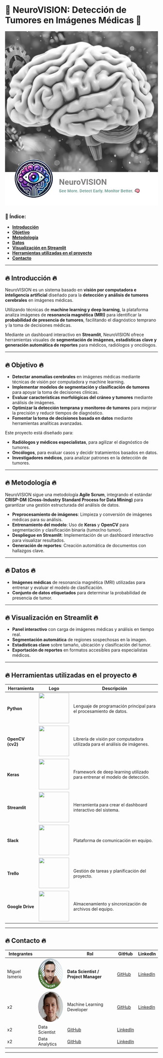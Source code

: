 # 🧠 NeuroVISION: Detección de Tumores en Imágenes Médicas 🏥

![image](https://github.com/No-Country-simulation/s21-10-t-data/blob/main/img/portada.jpg)

### 📝 Índice:

- [**Introducción**](#introducción)
- [**Objetivo**](#objetivo)
- [**Metodología**](#metodología)
- [**Datos**](#datos)
- [**Visualización en Streamlit**](#visualización-en-streamlit)
- [**Herramientas utilizadas en el proyecto**](#herramientas-utilizadas-en-el-proyecto)
- [**Contacto**](#contacto)

---

## 🔥 Introducción 🔥

NeuroVISION es un sistema basado en **visión por computadora e inteligencia artificial** diseñado para la **detección y análisis de tumores cerebrales** en imágenes médicas.

Utilizando técnicas de **machine learning y deep learning**, la plataforma analiza imágenes de **resonancia magnética (MRI)** para identificar la **probabilidad de presencia de tumores**, facilitando el diagnóstico temprano y la toma de decisiones médicas.

Mediante un dashboard interactivo en **Streamlit**, NeuroVISION ofrece herramientas visuales de **segmentación de imágenes, estadísticas clave y generación automática de reportes** para médicos, radiólogos y oncólogos.

---

## 🔥 Objetivo 🔥

- **Detectar anomalías cerebrales** en imágenes médicas mediante técnicas de visión por computadora y machine learning.
- **Implementar modelos de segmentación y clasificación de tumores** para apoyar la toma de decisiones clínicas.
- **Evaluar características morfológicas del cráneo y tumores** mediante análisis de imágenes.
- **Optimizar la detección temprana y monitoreo de tumores** para mejorar la precisión y reducir tiempos de diagnóstico.
- **Fomentar la toma de decisiones basada en datos** mediante herramientas analíticas avanzadas.

Este proyecto está diseñado para:
- **Radiólogos y médicos especialistas**, para agilizar el diagnóstico de tumores.
- **Oncólogos**, para evaluar casos y decidir tratamientos basados en datos.
- **Investigadores médicos**, para analizar patrones en la detección de tumores.

---

## 🔥 Metodología 🔥

NeuroVISION sigue una metodología **Agile Scrum**, integrando el estándar **CRISP-DM (Cross-Industry Standard Process for Data Mining)** para garantizar una gestión estructurada del análisis de datos.

- **Preprocesamiento de imágenes**: Limpieza y conversión de imágenes médicas para su análisis.
- **Entrenamiento del modelo**: Uso de **Keras** y **OpenCV** para segmentación y clasificación binaria (tumor/no tumor).
- **Despliegue en Streamlit**: Implementación de un dashboard interactivo para visualizar resultados.
- **Generación de reportes**: Creación automática de documentos con hallazgos clave.

---

## 🔥 Datos 🔥

- **Imágenes médicas** de resonancia magnética (MRI) utilizadas para entrenar y evaluar el modelo de clasificación.
- **Conjunto de datos etiquetados** para determinar la probabilidad de presencia de tumor.

---

## 🔥 Visualización en Streamlit 🔥

- **Panel interactivo** con carga de imágenes médicas y análisis en tiempo real.
- **Segmentación automática** de regiones sospechosas en la imagen.
- **Estadísticas clave** sobre tamaño, ubicación y clasificación del tumor.
- **Exportación de reportes** en formatos accesibles para especialistas médicos.

---

## 🔥 Herramientas utilizadas en el proyecto 🔥

| Herramienta         | Logo                                     | Descripción                                                                                                           |
|---------------------|------------------------------------------|--------------------------------------------------------------------------------|
| **Python**         | <img src="https://upload.wikimedia.org/wikipedia/commons/c/c3/Python-logo-notext.svg" width="100" height="100">  | Lenguaje de programación principal para el procesamiento de datos. |
| **OpenCV (cv2)**   | <img src="https://upload.wikimedia.org/wikipedia/commons/3/32/OpenCV_Logo_with_text_svg_version.svg" width="100" height="100">  | Librería de visión por computadora utilizada para el análisis de imágenes. |
| **Keras**          | <img src="https://upload.wikimedia.org/wikipedia/commons/a/ae/Keras_logo.svg" width="100" height="100">  | Framework de deep learning utilizado para entrenar el modelo de detección. |
| **Streamlit**      | <img src="https://streamlit.io/images/brand/streamlit-logo-secondary-colormark-darktext.png" width="100" height="100">  | Herramienta para crear el dashboard interactivo del sistema. |
| **Slack**         | <img src="https://upload.wikimedia.org/wikipedia/commons/7/76/Slack_Icon.png" width="100" height="100"> | Plataforma de comunicación en equipo. |
| **Trello**         | <img src="https://upload.wikimedia.org/wikipedia/commons/3/38/Trello_Logo.svg" width="100" height="100">  | Gestión de tareas y planificación del proyecto. |
| **Google Drive**   | <img src="https://upload.wikimedia.org/wikipedia/commons/1/12/Google_Drive_icon_%282020%29.svg" width="100" height="100"> | Almacenamiento y sincronización de archivos del equipo. |

---

## 🔥 Contacto 🔥

| Integrantes         |                                     | Rol                                   | GitHub                                        | LinkedIn                                                                           |
|---------------------|-------------------------------------|---------------------------------------|-----------------------------------------------|------------------------------------------------------------------------------------|
| Miguel Ismerio | <img src="https://github.com/No-Country-simulation/s18-18-t-data-bi/blob/main/img/Miguel.png" width="100" height="100" style="border-radius: 50%;">  | **Data Scientist / Project Manager** | [GitHub](https://github.com/mikeismerio) | [LinkedIn](https://www.linkedin.com/in/miguel-ismerio/)  |
| x2   | <img src="https://github.com/No-Country-simulation/s18-18-t-data-bi/blob/main/img/Antonia.jpg" width="100" height="100" style="border-radius: 50%;">      | Machine Learning Developer | [GitHub](https://github.com/asoler2004) | [LinkedIn](https://www.linkedin.com/in/antonia-soler-7a2811230)  |
| x2   | Data Scientist | [GitHub](https://github.com/Carrillo1992) | [LinkedIn](https://www.linkedin.com/in/daniel-carrillo-b04a862a2)  |
| x2     | Data Analytics | [GitHub](https://github.com/luceldasilva) | [LinkedIn](https://www.linkedin.com/in/luceldasilva/)  |

---

